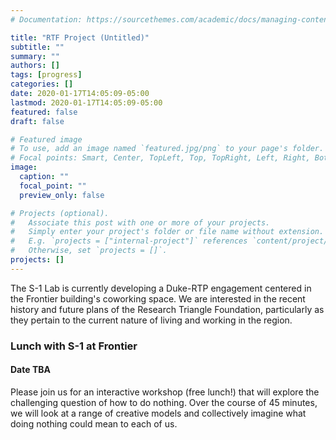 ```yaml
---
# Documentation: https://sourcethemes.com/academic/docs/managing-content/

title: "RTF Project (Untitled)"
subtitle: ""
summary: ""
authors: []
tags: [progress]
categories: []
date: 2020-01-17T14:05:09-05:00
lastmod: 2020-01-17T14:05:09-05:00
featured: false
draft: false

# Featured image
# To use, add an image named `featured.jpg/png` to your page's folder.
# Focal points: Smart, Center, TopLeft, Top, TopRight, Left, Right, BottomLeft, Bottom, BottomRight.
image:
  caption: ""
  focal_point: ""
  preview_only: false

# Projects (optional).
#   Associate this post with one or more of your projects.
#   Simply enter your project's folder or file name without extension.
#   E.g. `projects = ["internal-project"]` references `content/project/deep-learning/index.md`.
#   Otherwise, set `projects = []`.
projects: []
---
```

The S-1 Lab is currently developing a Duke-RTP engagement centered in the Frontier building's coworking space. We are interested in the recent history and future plans of the Research Triangle Foundation, particularly as they pertain to the current nature of living and working in the region.

### Lunch with S-1 at Frontier
#### Date TBA 

Please join us for an interactive workshop (free lunch!) that will explore the challenging question of how to do nothing. Over the course of 45 minutes, we will look at a range of creative models and collectively imagine what doing nothing could mean to each of us.
